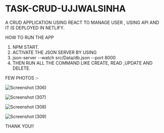 # TASK-CRUD-UJJWALSINHA
A CRUD APPLICATION USING REACT TO MANAGE USER  , USING API AND IT IS DEPLOYED IN NETLIFY.


HOW TO RUN THE APP

1. NPM START.
2. ACTIVATE THE JSON SERVER BY USING
3. json-server --watch src/Data/db.json --port 8000
4. THEN RUN ALL THE COMMAND LIKE CREATE, READ ,UPDATE AND DELETE.

FEW PHOTOS :-

![Screenshot (306)](https://github.com/Ujjwal-sinha/TASK-CRUD-UJJWALSINHA/assets/115147132/5a2f5ebb-98ca-4b75-bb6d-a2cd24426805)


![Screenshot (307)](https://github.com/Ujjwal-sinha/TASK-CRUD-UJJWALSINHA/assets/115147132/e8ec1972-eaeb-46e0-9f23-9efcdbeee66a)


![Screenshot (308)](https://github.com/Ujjwal-sinha/TASK-CRUD-UJJWALSINHA/assets/115147132/5323cf58-faad-49a9-84d6-7ad014b1d924)


![Screenshot (309)](https://github.com/Ujjwal-sinha/TASK-CRUD-UJJWALSINHA/assets/115147132/874ee624-5018-4810-aec4-52fd27ca100c)


THANK YOU!!
